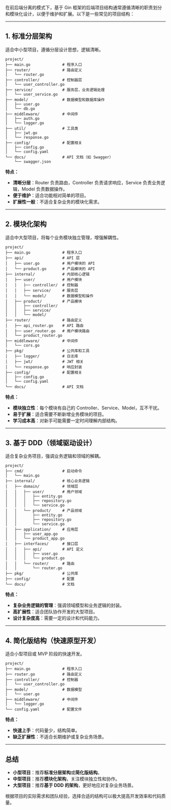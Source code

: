 在前后端分离的模式下，基于 Gin 框架的后端项目结构通常遵循清晰的职责划分和模块化设计，以便于维护和扩展。以下是一些常见的项目结构：

---

## **1. 标准分层架构**

适合中小型项目，遵循分层设计思想，逻辑清晰。

```
project/
├── main.go              # 程序入口
├── router/              # 路由定义
│   └── router.go
├── controller/          # 控制器层
│   └── user_controller.go
├── service/             # 服务层，业务逻辑处理
│   └── user_service.go
├── model/               # 数据模型和数据库操作
│   ├── user.go
│   └── db.go
├── middleware/          # 中间件
│   ├── auth.go
│   └── logger.go
├── util/                # 工具类
│   ├── jwt.go
│   └── response.go
├── config/              # 配置相关
│   ├── config.go
│   └── config.yaml
└── docs/                # API 文档（如 Swagger）
    └── swagger.json

```

**特点：**

- **清晰分层**：Router 负责路由，Controller 负责请求响应，Service 负责业务逻辑，Model 负责数据操作。
- **便于维护**：适合功能相对简单的项目。
- **扩展性一般**：不适合复杂业务的模块化需求。

---

## **2. 模块化架构**

适合中大型项目，将每个业务模块独立管理，增强解耦性。

```
project/
├── main.go              # 程序入口
├── api/                 # API 层
│   ├── user.go          # 用户模块的 API
│   └── product.go       # 产品模块的 API
├── internal/            # 内部核心逻辑
│   ├── user/            # 用户模块
│   │   ├── controller/  # 控制器
│   │   ├── service/     # 服务层
│   │   └── model/       # 数据模型和操作
│   ├── product/         # 产品模块
│   │   ├── controller/
│   │   ├── service/
│   │   └── model/
├── router/              # 路由定义
│   ├── api_router.go    # API 路由
│   ├── user_router.go   # 用户模块路由
│   └── product_router.go
├── middleware/          # 中间件
│   └── cors.go
├── pkg/                 # 公共库和工具
│   ├── logger/          # 日志库
│   ├── jwt/             # JWT 相关
│   └── response.go      # 响应封装
├── config/              # 配置相关
│   ├── config.go
│   └── config.yaml
└── docs/                # API 文档

```

**特点：**

- **模块独立性**：每个模块有自己的 Controller、Service、Model，互不干扰。
- **易于扩展**：适合需要不断新增业务模块的项目。
- **学习成本高**：对新手可能需要一定时间理解内部结构。

---

## **3. 基于 DDD（领域驱动设计）**

适合复杂业务项目，强调业务逻辑和领域的解耦。

```
project/
├── cmd/                 # 启动命令
│   └── main.go
├── internal/            # 核心业务逻辑
│   ├── domain/          # 领域层
│   │   ├── user/        # 用户领域
│   │   │   ├── entity.go
│   │   │   ├── repository.go
│   │   │   └── service.go
│   │   └── product/     # 产品领域
│   │       ├── entity.go
│   │       ├── repository.go
│   │       └── service.go
│   ├── application/     # 应用层
│   │   ├── user_app.go
│   │   └── product_app.go
│   ├── interfaces/      # 接口层
│   │   ├── api/         # API 定义
│   │   │   ├── user.go
│   │   │   └── product.go
│   │   └── router/      # 路由
│   │       └── router.go
├── pkg/                 # 公共库
├── config/              # 配置
└── docs/                # 文档

```

**特点：**

- **复杂业务逻辑的管理**：强调领域模型和业务逻辑的封装。
- **高扩展性**：适合团队协作开发的大型项目。
- **设计复杂度高**：需要一定的设计和代码能力。

---

## **4. 简化版结构（快速原型开发）**

适合小型项目或 MVP 阶段的快速开发。

```
project/
├── main.go              # 程序入口
├── router.go            # 路由定义
├── controller/          # 控制器
│   └── user_controller.go
├── model/               # 数据模型
│   └── user.go
├── middleware/          # 中间件
│   └── logger.go
└── config.yaml          # 配置文件

```

**特点：**

- **快速上手**：代码量少，结构简单。
- **缺乏扩展性**：不适合长期维护或复杂业务场景。

---

## **总结**

- **小型项目**：推荐**标准分层架构**或**简化版结构**。
- **中型项目**：推荐**模块化架构**，关注模块独立性和协作。
- **大型项目**：推荐**基于 DDD 的架构**，更好地应对复杂业务场景。

根据项目的实际需求和团队经验，选择合适的结构可以极大提高开发效率和代码质量。